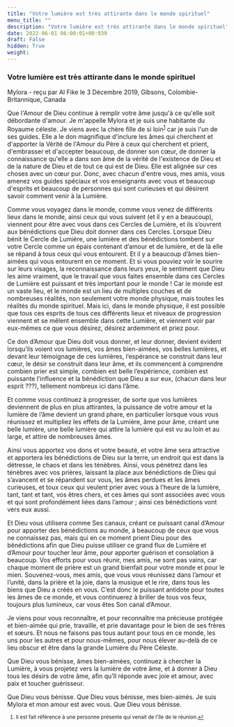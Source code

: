 ```yaml
---
title: "Votre lumière est très attirante dans le monde spirituel"
menu_title: ""
description: "Votre lumière est très attirante dans le monde spirituel"
date: 2022-06-01 06:00:01+00:939
draft: False
hidden: True
weight:
---
```

### Votre lumière est très attirante dans le monde spirituel

Mylora - reçu par Al Fike le 3 Décembre 2019, Gibsons, Colombie-Britannique, Canada

Que l'Amour de Dieu continue à remplir votre âme jusqu'à ce qu'elle soit débordante d'amour. Je m'appelle Mylora et je suis une habitante du Royaume céleste. Je viens avec la chère fille de si loin<sup id=”a1”>[1](#f1)</sup> car je suis l'un de ses guides. Elle a le don magnifique d'inclure les âmes qui cherchent et d'apporter la Vérité de l'Amour du Père à ceux qui cherchent et prient, d'embrasser et d'accepter beaucoup, de donner son cœur, de donner la connaissance qu'elle a dans son âme de la vérité de l'existence de Dieu et de la nature de Dieu et de tout ce qui est de Dieu. Elle est alignée sur ces choses avec un cœur pur. Donc, avec chacun d'entre vous, mes amis, vous amenez vos guides spéciaux et vos enseignants avec vous et beaucoup d'esprits et beaucoup de personnes qui sont curieuses et qui désirent savoir comment venir à la Lumière.

Comme vous voyagez dans le monde, comme vous venez de différents lieux dans le monde, ainsi ceux qui vous suivent (et il y en a beaucoup), viennent pour être avec vous dans ces Cercles de Lumière, et ils s’ouvrent aux bénédictions que Dieu doit donner dans ces Cercles. Lorsque Dieu bénit le Cercle de Lumière, une lumière et des bénédictions tombent sur votre Cercle comme un épais contenant d’amour et de lumière, et de là elle se répand à tous ceux qui vous entourent. Et il y a beaucoup d’âmes bien-aimées qui vous entourent en ce moment. Et si vous pouviez voir le sourire sur leurs visages, la reconnaissance dans leurs yeux, le sentiment que Dieu les aime vraiment, que le travail que vous faites ensemble dans ces Cercles de Lumière est puissant et très important pour le monde ! Car le monde est un vaste lieu, et le monde est un lieu de multiples couches et de nombreuses réalités, non seulement votre monde physique, mais toutes les réalités du monde spirituel. Mais ici, dans le monde physique, il est possible que tous ces esprits de tous ces différents lieux et niveaux de progression viennent et se mêlent ensemble dans cette Lumière, et viennent voir par eux-mêmes ce que vous désirez, désirez ardemment et priez pour.

Ce don d’Amour que Dieu doit vous donner, et leur donner, devient évident lorsqu’ils voient vos lumières, vos âmes bien-aimées, vos belles lumières, et devant leur témoignage de ces lumières, l’espérance se construit dans leur cœur, le désir se construit dans leur âme, et ils commencent à comprendre combien prier est simple, combien est belle l’expérience, combien est puissante l’influence et la bénédiction que Dieu a sur eux, (chacun dans leur esprit ???), tellement nombreux ici dans l’âme.

Et comme vous continuez à progresser, de sorte que vos lumières deviennent de plus en plus attirantes, la puissance de votre amour et la lumière de l’âme devient un grand phare, en particulier lorsque vous vous réunissez et multipliez les effets de la Lumière, âme pour âme, créant une belle lumière, une belle lumière qui attire la lumière qui est vu au loin et au large, et attire de nombreuses âmes.

Ainsi vous apportez vos dons et votre beauté, et votre âme sera attractive et apportera les bénédictions de Dieu sur la terre, un endroit qui est dans la détresse, le chaos et dans les ténèbres. Ainsi, vous pénétrez dans les ténèbres avec vos prières, laissant la place aux bénédictions de Dieu qui s’avancent et se répandent sur vous, les âmes perdues et les âmes curieuses, et toux ceux qui veulent prier avec vous à l’heure de la lumière, tant, tant et tant, vos êtres chers, et ces âmes qui sont associées avec vous et qui sont profondément liées dans l’amour ; ainsi ces bénédictions vont vers eux aussi.

Et Dieu vous utilisera comme Ses canaux, créant ce puissant canal d’Amour pour apporter des bénédictions au monde, à beaucoup de ceux que vous ne connaissez pas, mais qui en ce moment prient Dieu pour des bénédictions afin que Dieu puisse utiliser ce grand flux de Lumière et d’Amour pour toucher leur âme, pour apporter guérison et consolation à beaucoup. Vos efforts pour vous réunir, mes amis, ne sont pas vains, car chaque moment de prière est un grand bienfait pour votre monde et pour le mien. Souvenez-vous, mes amis, que vous vous réunissez dans l’amour et l’unité, dans la prière et la joie, dans la musique et le rire, dans tous les biens que Dieu a créés en vous. C’est donc le puissant antidote pour toutes les âmes de ce monde, et vous continuerez à briller de tous vos feux, toujours plus lumineux, car vous êtes Son canal d’Amour.

Je viens pour vous reconnaître, et pour reconnaître ma précieuse protégée et bien-aimée qui prie, travaille, et prie davantage pour le bien de ses frères et sœurs. Et nous ne faisons pas tous autant pour tous en ce monde, les uns pour les autres et pour nous-mêmes, pour nous élever au-delà de ce lieu obscur et être dans la grande Lumière du Père Céleste.

Que Dieu vous bénisse, âmes bien-aimées, continuez à chercher la Lumière, à vous projetez vers la lumière de votre âme, et à donner à Dieu tous les désirs de votre âme, afin qu’Il réponde avec joie et amour, avec paix et toucher guérisseur.

Que Dieu vous bénisse. Que Dieu vous bénisse, mes bien-aimés. Je suis Mylora et mon amour est avec vous. Que Dieu vous bénisse.
<small>

1. <large id=”f1”> Il est fait référence à une personne présente qui venait de l'île de le réunion.[↩](#a1)





